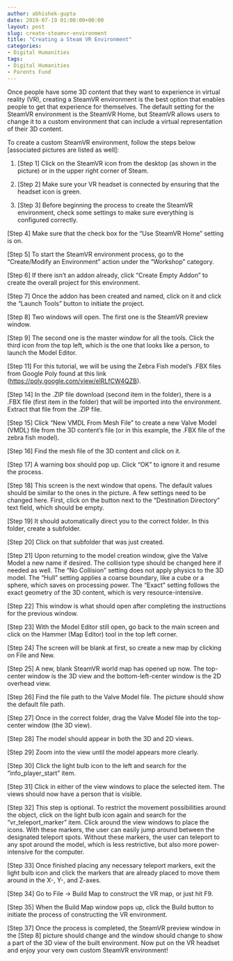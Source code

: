 ```yaml
---
author: abhishek-gupta
date: 2019-07-19 01:00:00+00:00
layout: post
slug: create-steamvr-environment
title: "Creating a Steam VR Environment"
categories:
- Digital Humanities
tags:
- Digital Humanities
- Parents Fund
---
```


Once people have some 3D content that they want to experience in virtual reality (VR), creating a SteamVR environment is the best option that enables people to get that experience for themselves. The default setting for the SteamVR environment is the SteamVR Home, but SteamVR allows users to change it to a custom environment that can include a virtual representation of their 3D content. 

To create a custom SteamVR environment, follow the steps below [associated pictures are listed as well]:

1. [Step 1] Click on the SteamVR icon from the desktop (as shown in the picture) or in the upper right corner of Steam.

2. [Step 2] Make sure your VR headset is connected by ensuring that the headset icon is green.

3. [Step 3] Before beginning the process to create the SteamVR environment, check some settings to make sure everything is configured correctly.

[Step 4] Make sure that the check box for the “Use SteamVR Home” setting is on.

[Step 5] To start the SteamVR environment process, go to the “Create/Modify an Environment” action under the “Workshop” category.

[Step 6] If there isn’t an addon already, click “Create Empty Addon” to create the overall project for this environment.

[Step 7] Once the addon has been created and named, click on it and click the “Launch Tools” button to initiate the project. 

[Step 8] Two windows will open. The first one is the SteamVR preview window.

[Step 9] The second one is the master window for all the tools. Click the third icon from the top left, which is the one that looks like a person, to launch the Model Editor. 

[Step 11] For this tutorial, we will be using the Zebra Fish model’s .FBX files from Google Poly found at this link (https://poly.google.com/view/elRLfCW4QZB). 

[Step 14] In the .ZIP file download (second item in the folder), there is a .FBX file (first item in the folder) that will be imported into the environment. Extract that file from the .ZIP file.

[Step 15] Click “New VMDL From Mesh File” to create a new Valve Model (VMDL) file from the 3D content’s file (or in this example, the .FBX file of the zebra fish model). 

[Step 16] Find the mesh file of the 3D content and click on it.

[Step 17] A warning box should pop up. Click “OK” to ignore it and resume the process. 

[Step 18] This screen is the next window that opens. The default values should be similar to the ones in the picture. A few settings need to be changed here. First, click on the button next to the “Destination Directory” text field, which should be empty.

[Step 19] It should automatically direct you to the correct folder. In this folder, create a subfolder.

[Step 20] Click on that subfolder that was just created.

[Step 21] Upon returning to the model creation window, give the Valve Model a new name if desired. The collision type should be changed here if needed as well. The “No Collision” setting does not apply physics to the 3D model. The “Hull” setting applies a coarse boundary, like a cube or a sphere, which saves on processing power. The “Exact” setting follows the exact geometry of the 3D content, which is very resource-intensive.

[Step 22] This window is what should open after completing the instructions for the previous window.

[Step 23] With the Model Editor still open, go back to the main screen and click on the Hammer (Map Editor) tool in the top left corner. 

[Step 24] The screen will be blank at first, so create a new map by clicking on File and New.

[Step 25] A new, blank SteamVR world map has opened up now. The top-center window is the 3D view and the bottom-left-center window is the 2D overhead view. 

[Step 26] Find the file path to the Valve Model file. The picture should show the default file path.

[Step 27] Once in the correct folder, drag the Valve Model file into the top-center window (the 3D view). 

[Step 28] The model should appear in both the 3D and 2D views.

[Step 29] Zoom into the view until the model appears more clearly.

[Step 30] Click the light bulb icon to the left and search for the “info_player_start” item. 

[Step 31] Click in either of the view windows to place the selected item. The views should now have a person that is visible. 

[Step 32] This step is optional. To restrict the movement possibilities around the object, click on the light bulb icon again and search for the “vr_teleport_marker” item. Click around the view windows to place the icons. With these markers, the user can easily jump around between the designated teleport spots. Without these markers, the user can teleport to any spot around the model, which is less restrictive, but also more power-intensive for the computer. 

[Step 33] Once finished placing any necessary teleport markers, exit the light bulb icon and click the markers that are already placed to move them around in the X-, Y-, and Z-axes. 

[Step 34] Go to File → Build Map to construct the VR map, or just hit F9.

[Step 35] When the Build Map window pops up, click the Build button to initiate the process of constructing the VR environment.

[Step 37] Once the process is completed, the SteamVR preview window in the [Step 8] picture should change and the window should change to show a part of the 3D view of the built environment. Now put on the VR headset and enjoy your very own custom SteamVR environment!
